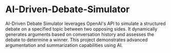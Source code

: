 # AI-Driven-Debate-Simulator
AI-Driven Debate Simulator leverages OpenAI's API to simulate a structured debate on a specified topic between two opposing sides. It dynamically generates arguments based on conversation history and assesses the debate to determine a winner. This project demonstrates advanced argumentation and summarization capabilities using AI.
